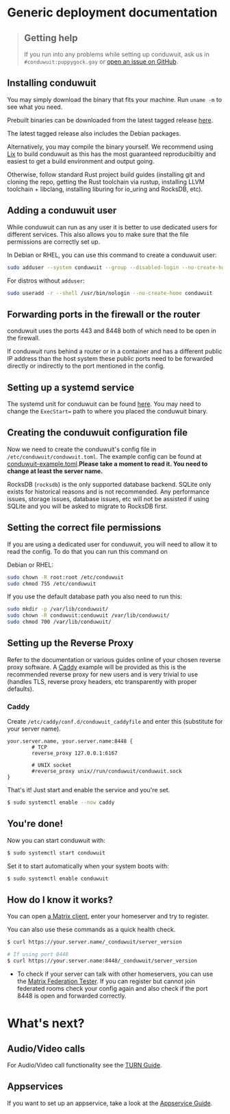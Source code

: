 # Generic deployment documentation

> ## Getting help
>
> If you run into any problems while setting up conduwuit, ask us
> in `#conduwuit:puppygock.gay` or [open an issue on GitHub](https://github.com/girlbossceo/conduwuit/issues/new).

## Installing conduwuit

You may simply download the binary that fits your machine. Run `uname -m` to see what you need.

Prebuilt binaries can be downloaded from the latest tagged release [here](https://github.com/girlbossceo/conduwuit/releases/latest).

The latest tagged release also includes the Debian packages.

Alternatively, you may compile the binary yourself. We recommend using [Lix](https://lix.systems) to build conduwuit as this has the most guaranteed
reproducibiltiy and easiest to get a build environment and output going.

Otherwise, follow standard Rust project build guides (installing git and cloning the repo, getting the Rust toolchain via rustup, installing LLVM toolchain + libclang, installing liburing for io_uring and RocksDB, etc).

## Adding a conduwuit user

While conduwuit can run as any user it is better to use dedicated users for different services. This also allows
you to make sure that the file permissions are correctly set up.

In Debian or RHEL, you can use this command to create a conduwuit user:

```bash
sudo adduser --system conduwuit --group --disabled-login --no-create-home
```

For distros without `adduser`:

```bash
sudo useradd -r --shell /usr/bin/nologin --no-create-home conduwuit
```

## Forwarding ports in the firewall or the router

conduwuit uses the ports 443 and 8448 both of which need to be open in the firewall.

If conduwuit runs behind a router or in a container and has a different public IP address than the host system these public ports need to be forwarded directly or indirectly to the port mentioned in the config.

## Setting up a systemd service

The systemd unit for conduwuit can be found [here](../../debian/conduwuit.service). You may need to change the `ExecStart=` path to where you placed the conduwuit binary.

## Creating the conduwuit configuration file

Now we need to create the conduwuit's config file in `/etc/conduwuit/conduwuit.toml`. The example config can be found at [conduwuit-example.toml](../configuration.md).**Please take a moment to read it. You need to change at least the server name.**

RocksDB (`rocksdb`) is the only supported database backend. SQLite only exists for historical reasons and is not recommended. Any performance issues, storage issues, database issues, etc will not be assisted if using SQLite and you will be asked to migrate to RocksDB first.

## Setting the correct file permissions

If you are using a dedicated user for conduwuit, you will need to allow it to read the config. To do that you can run this command on

Debian or RHEL:

```bash
sudo chown -R root:root /etc/conduwuit
sudo chmod 755 /etc/conduwuit
```

If you use the default database path you also need to run this:

```bash
sudo mkdir -p /var/lib/conduwuit/
sudo chown -R conduwuit:conduwuit /var/lib/conduwuit/
sudo chmod 700 /var/lib/conduwuit/
```

## Setting up the Reverse Proxy

Refer to the documentation or various guides online of your chosen reverse proxy software. A [Caddy](https://caddyserver.com/) example will be provided as this is the recommended reverse proxy for new users and is very trivial to use (handles TLS, reverse proxy headers, etc transparently with proper defaults).

### Caddy

Create `/etc/caddy/conf.d/conduwuit_caddyfile` and enter this (substitute for your server name).

```caddy
your.server.name, your.server.name:8448 {
        # TCP
        reverse_proxy 127.0.0.1:6167

        # UNIX socket
        #reverse_proxy unix//run/conduwuit/conduwuit.sock
}
```

That's it! Just start and enable the service and you're set.

```bash
$ sudo systemctl enable --now caddy
```

## You're done!

Now you can start conduwuit with:

```bash
$ sudo systemctl start conduwuit
```

Set it to start automatically when your system boots with:

```bash
$ sudo systemctl enable conduwuit
```

## How do I know it works?

You can open [a Matrix client](https://matrix.org/ecosystem/clients), enter your homeserver and try to register.

You can also use these commands as a quick health check.

```bash
$ curl https://your.server.name/_conduwuit/server_version

# If using port 8448
$ curl https://your.server.name:8448/_conduwuit/server_version
```

- To check if your server can talk with other homeservers, you can use the [Matrix Federation Tester](https://federationtester.matrix.org/).
  If you can register but cannot join federated rooms check your config again and also check if the port 8448 is open and forwarded correctly.

# What's next?

## Audio/Video calls

For Audio/Video call functionality see the [TURN Guide](../turn.md).

## Appservices

If you want to set up an appservice, take a look at the [Appservice Guide](../appservices.md).
